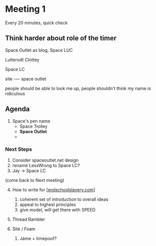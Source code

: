 # Meeting 1

Every 20 minutes, quick check

## Think harder about role of the timer


Space Outlet as blog, Space LUC

Lutterodt Clottey

Space LC

site -—
space outlet

people should be able to look me up, people shouldn't think my name is ridiculous 
## Agenda
1. Space's pen name
    - Space Trolley
    - **Space Outlet**
    - 

### Next Steps
1. Consider spaceoutlet.net design
2. rename LessWrong to Space LC?
3. Jay -> Space LC

(come back to Next meeting)







4. How to write for [[endschoolslavery.com]]
   1. coherent set of introduction to overall ideas
   2. appeal to highest principles
   3. give model, will get there with SPEED




5. Thread Rambler

6. Site / Foam
   1. Jame + timepoof?



[//begin]: # "Autogenerated link references for markdown compatibility"
[endschoolslavery.com]: endschoolslaverycom "EndSchoolSlavery.com"
[//end]: # "Autogenerated link references"